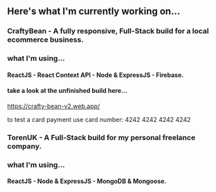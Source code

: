 ## Here's what I'm currently working on... 

### CraftyBean - A fully responsive, Full-Stack build for a local ecommerce business.

### what I'm using...
#### ReactJS - React Context API - Node & ExpressJS - Firebase.

#### take a look at the unfinished build here...
https://crafty-bean-v2.web.app/

to test a card payment use card number: 4242 4242 4242 4242

### TorenUK - A Full-Stack build for my personal freelance company.

### what I'm using...
#### ReactJS - Node & ExpressJS - MongoDB & Mongoose. 
